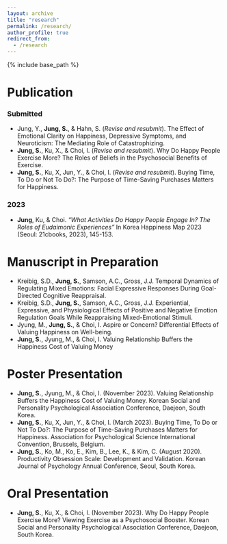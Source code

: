 ```yaml
---
layout: archive
title: "research"
permalink: /research/
author_profile: true
redirect_from:
  - /research
---
```


{% include base_path %}

# Publication
### Submitted
- Jung, Y., **Jung, S.**, & Hahn, S. (*Revise and resubmit*). The Effect of Emotional Clarity on Happiness, Depressive Symptoms, and Neuroticism: The Mediating Role of Catastrophizing.
- **Jung, S.**, Ku, X., & Choi, I. (*Revise and resubmit*). Why Do Happy People Exercise More? The Roles of Beliefs in the Psychosocial Benefits of Exercise.
- **Jung, S.**, Ku, X, Jun, Y., & Choi, I. (*Revise and resubmit*). Buying Time, To Do or Not To Do?: The Purpose of Time-Saving Purchases Matters for Happiness.



### 2023
- **Jung**, Ku, & Choi. *“What Activities Do Happy People Engage In? The Roles of Eudaimonic Experiences”* In Korea Happiness Map 2023 (Seoul: 21cbooks, 2023), 145-153.



# Manuscript in Preparation
- Kreibig, S.D., **Jung, S.**, Samson, A.C., Gross, J.J. Temporal Dynamics of Regulating Mixed Emotions: Facial Expressive Responses During Goal-Directed Cognitive Reappraisal.
- Kreibig, S.D., **Jung, S.**, Samson, A.C., Gross, J.J. Experiential, Expressive, and Physiological Effects of Positive and Negative Emotion Regulation Goals While Reappraising Mixed-Emotional Stimuli.
- Jyung, M., **Jung, S.**, & Choi, I. Aspire or Concern? Differential Effects of Valuing Happiness on Well-being.
- **Jung, S.**, Jyung, M., & Choi, I. Valuing Relationship Buffers the Happiness Cost of Valuing Money



# Poster Presentation
- **Jung, S.**, Jyung, M., & Choi, I. (November 2023). Valuing Relationship Buffers the Happiness Cost of Valuing Money. Korean Social and Personality Psychological Association Conference, Daejeon, South Korea.
- **Jung, S.**, Ku, X, Jun, Y., & Choi, I. (March 2023). Buying Time, To Do or Not To Do?: The Purpose of Time-Saving Purchases Matters for Happiness. Association for Psychological Science International Convention, Brussels, Belgium.
- **Jung, S.**, Ko, M., Ko, E., Kim, B., Lee, K., & Kim, C. (August 2020). Productivity Obsession Scale: Development and Validation. Korean Journal of Psychology Annual Conference, Seoul, South Korea.



# Oral Presentation
- **Jung, S.**, Ku, X., & Choi, I. (November 2023). Why Do Happy People Exercise More? Viewing Exercise as a Psychosocial Booster. Korean Social and Personality Psychological Association Conference, Daejeon, South Korea.
